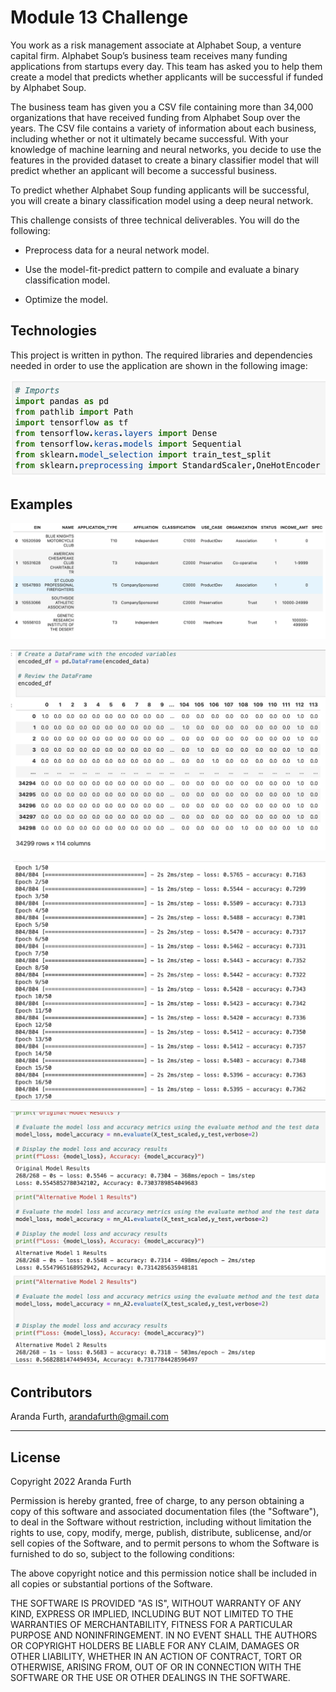 # Module 13 Challenge

You work as a risk management associate at Alphabet Soup, a venture capital firm. Alphabet Soup’s business team receives many funding applications from startups every day. This team has asked you to help them create a model that predicts whether applicants will be successful if funded by Alphabet Soup.

The business team has given you a CSV file containing more than 34,000 organizations that have received funding from Alphabet Soup over the years. The CSV file contains a variety of information about each business, including whether or not it ultimately became successful. With your knowledge of machine learning and neural networks, you decide to use the features in the provided dataset to create a binary classifier model that will predict whether an applicant will become a successful business.

To predict whether Alphabet Soup funding applicants will be successful, you will create a binary classification model using a deep neural network.

This challenge consists of three technical deliverables. You will do the following:

- Preprocess data for a neural network model.

- Use the model-fit-predict pattern to compile and evaluate a binary classification model.

- Optimize the model.

## Technologies
This project is written in python. The required libraries and dependencies needed in order to use the application are shown in the following image:

![Import libraries](https://github.com/arfylarfy/Module13Challenge/blob/master/images/imports.png)

## Examples

![1](https://github.com/arfylarfy/Module13Challenge/blob/master/images/1.png)

![2](https://github.com/arfylarfy/Module13Challenge/blob/master/images/2.png)

![3](https://github.com/arfylarfy/Module13Challenge/blob/master/images/3.png)

![4](https://github.com/arfylarfy/Module13Challenge/blob/master/images/4.png)



## Contributors

Aranda Furth, arandafurth@gmail.com

---

## License

Copyright 2022 Aranda Furth

Permission is hereby granted, free of charge, to any person obtaining a copy of this software and associated documentation files (the "Software"), to deal in the Software without restriction, including without limitation the rights to use, copy, modify, merge, publish, distribute, sublicense, and/or sell copies of the Software, and to permit persons to whom the Software is furnished to do so, subject to the following conditions:

The above copyright notice and this permission notice shall be included in all copies or substantial portions of the Software.

THE SOFTWARE IS PROVIDED "AS IS", WITHOUT WARRANTY OF ANY KIND, EXPRESS OR IMPLIED, INCLUDING BUT NOT LIMITED TO THE WARRANTIES OF MERCHANTABILITY, FITNESS FOR A PARTICULAR PURPOSE AND NONINFRINGEMENT. IN NO EVENT SHALL THE AUTHORS OR COPYRIGHT HOLDERS BE LIABLE FOR ANY CLAIM, DAMAGES OR OTHER LIABILITY, WHETHER IN AN ACTION OF CONTRACT, TORT OR OTHERWISE, ARISING FROM, OUT OF OR IN CONNECTION WITH THE SOFTWARE OR THE USE OR OTHER DEALINGS IN THE SOFTWARE.

